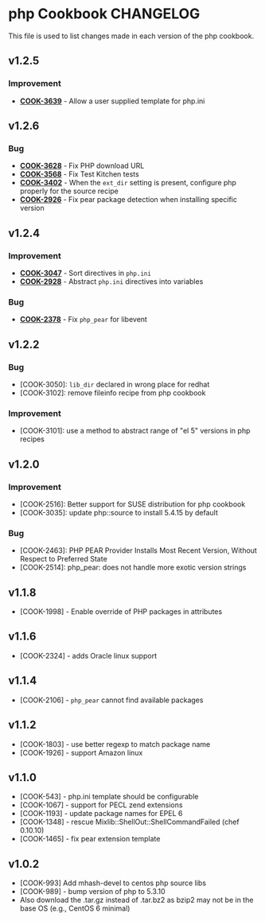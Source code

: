 php Cookbook CHANGELOG
======================
This file is used to list changes made in each version of the php cookbook.

v1.2.5
------
### Improvement

- **[COOK-3639](https://tickets.opscode.com/browse/COOK-3639)** - Allow a user supplied template for php.ini

v1.2.6
------
### Bug
- **[COOK-3628](https://tickets.opscode.com/browse/COOK-3628)** - Fix PHP download URL
- **[COOK-3568](https://tickets.opscode.com/browse/COOK-3568)** - Fix Test Kitchen tests
- **[COOK-3402](https://tickets.opscode.com/browse/COOK-3402)** - When the `ext_dir` setting is present, configure php properly for the source recipe
- **[COOK-2926](https://tickets.opscode.com/browse/COOK-2926)** - Fix pear package detection when installing specific version


v1.2.4
------
### Improvement
- **[COOK-3047](https://tickets.opscode.com/browse/COOK-3047)** - Sort directives in `php.ini`
- **[COOK-2928](https://tickets.opscode.com/browse/COOK-2928)** - Abstract `php.ini` directives into variables

### Bug
- **[COOK-2378](https://tickets.opscode.com/browse/COOK-2378)** - Fix `php_pear` for libevent

v1.2.2
------
### Bug
- [COOK-3050]: `lib_dir` declared in wrong place for redhat
- [COOK-3102]: remove fileinfo recipe from php cookbook

### Improvement
- [COOK-3101]: use a method to abstract range of "el 5" versions in php recipes

v1.2.0
------
### Improvement
- [COOK-2516]: Better support for SUSE distribution for php cookbook
- [COOK-3035]: update php::source to install 5.4.15 by default

### Bug
- [COOK-2463]: PHP PEAR Provider Installs Most Recent Version, Without Respect to Preferred State
- [COOK-2514]: php_pear: does not handle more exotic version strings

v1.1.8
------
- [COOK-1998] - Enable override of PHP packages in attributes

v1.1.6
------
- [COOK-2324] - adds Oracle linux support

v1.1.4
------
- [COOK-2106] - `php_pear` cannot find available packages

v1.1.2
------
- [COOK-1803] - use better regexp to match package name
- [COOK-1926] - support Amazon linux

v1.1.0
------
- [COOK-543] - php.ini template should be configurable
- [COOK-1067] - support for PECL zend extensions
- [COOK-1193] - update package names for EPEL 6
- [COOK-1348] - rescue Mixlib::ShellOut::ShellCommandFailed (chef 0.10.10)
- [COOK-1465] - fix pear extension template

v1.0.2
------
- [COOK-993] Add mhash-devel to centos php source libs
- [COOK-989] - bump version of php to 5.3.10
- Also download the .tar.gz instead of .tar.bz2 as bzip2 may not be in the base OS (e.g., CentOS 6 minimal)

